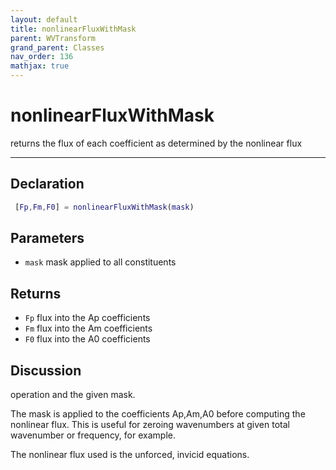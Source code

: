 ```yaml
---
layout: default
title: nonlinearFluxWithMask
parent: WVTransform
grand_parent: Classes
nav_order: 136
mathjax: true
---
```


#  nonlinearFluxWithMask

returns the flux of each coefficient as determined by the nonlinear flux


---

## Declaration
```matlab
 [Fp,Fm,F0] = nonlinearFluxWithMask(mask)
```
## Parameters
+ `mask`  mask applied to all constituents

## Returns
+ `Fp`  flux into the Ap coefficients
+ `Fm`  flux into the Am coefficients
+ `F0`  flux into the A0 coefficients

## Discussion
operation and the given mask.
 
  The mask is applied to the coefficients Ap,Am,A0 before computing the
  nonlinear flux. This is useful for zeroing wavenumbers at given total
  wavenumber or frequency, for example.
 
  The nonlinear flux used is the unforced, invicid equations.
 
            
